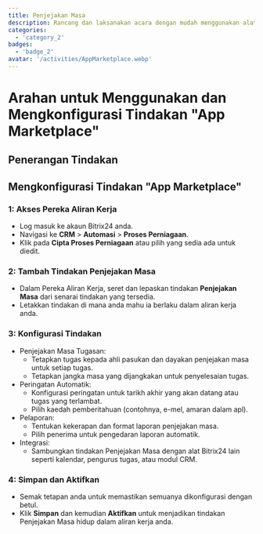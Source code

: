 ```yaml
---
title: Penjejakan Masa
description: Rancang dan laksanakan acara dengan mudah menggunakan alat yang berdedikasi.
categories: 
  - 'category_2'
badges: 
  - 'badge_2'
avatar: '/activities/AppMarketplace.webp'
---
```

# Arahan untuk Menggunakan dan Mengkonfigurasi Tindakan "App Marketplace"

## Penerangan Tindakan

## **Mengkonfigurasi Tindakan "App Marketplace"**

### 1: Akses Pereka Aliran Kerja
- Log masuk ke akaun Bitrix24 anda.
- Navigasi ke **CRM** > **Automasi** > **Proses Perniagaan**.
- Klik pada **Cipta Proses Perniagaan** atau pilih yang sedia ada untuk diedit.

### 2: Tambah Tindakan Penjejakan Masa
- Dalam Pereka Aliran Kerja, seret dan lepaskan tindakan **Penjejakan Masa** dari senarai tindakan yang tersedia.
- Letakkan tindakan di mana anda mahu ia berlaku dalam aliran kerja anda.

### 3: Konfigurasi Tindakan
- Penjejakan Masa Tugasan:
  - Tetapkan tugas kepada ahli pasukan dan dayakan penjejakan masa untuk setiap tugas.
  - Tetapkan jangka masa yang dijangkakan untuk penyelesaian tugas.
- Peringatan Automatik:
  - Konfigurasi peringatan untuk tarikh akhir yang akan datang atau tugas yang terlambat.
  - Pilih kaedah pemberitahuan (contohnya, e-mel, amaran dalam apl).
- Pelaporan:
  - Tentukan kekerapan dan format laporan penjejakan masa.
  - Pilih penerima untuk pengedaran laporan automatik.
- Integrasi:
  - Sambungkan tindakan Penjejakan Masa dengan alat Bitrix24 lain seperti kalendar, pengurus tugas, atau modul CRM.

### 4: Simpan dan Aktifkan
- Semak tetapan anda untuk memastikan semuanya dikonfigurasi dengan betul.
- Klik **Simpan** dan kemudian **Aktifkan** untuk menjadikan tindakan Penjejakan Masa hidup dalam aliran kerja anda.